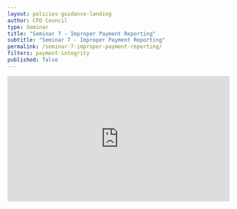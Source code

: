 ```yaml
---
layout: policies-guidance-landing
author: CFO Council
type: Seminar
title: "Seminar 7 - Improper Payment Reporting"
subtitle: "Seminar 7 - Improper Payment Reporting"
permalink: /seminar-7-improper-payment-reporting/
filters: payment-integrity
published: false
---
```


<div style="padding:56.25% 0 0 0;position:relative;"><iframe src="https://player.vimeo.com/video/567537089?badge=0&amp;autopause=0&amp;player_id=0&amp;app_id=58479" frameborder="0" allow="autoplay; fullscreen; picture-in-picture" allowfullscreen style="position:absolute;top:0;left:0;width:100%;height:100%;" title="Seminar 7"></iframe></div><script src="https://player.vimeo.com/api/player.js"></script>
